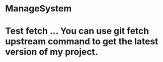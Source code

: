 # ManageSystem

# Test fetch ... You can use git fetch upstream command to get the latest version of my project. 
